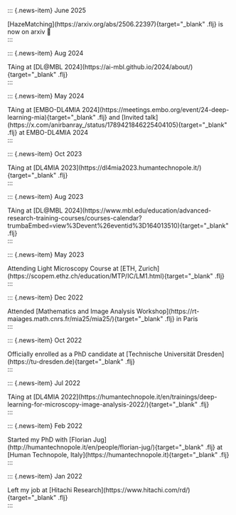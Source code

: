 ::: {.news-item}
<span class="news-date">June 2025</span>
<div class="news-content">[HazeMatching](https://arxiv.org/abs/2506.22397){target="_blank" .flj} is now on arxiv 🎉</div>
:::

::: {.news-item}
<span class="news-date">Aug 2024</span>
<div class="news-content">TAing at [DL@MBL 2024](https://ai-mbl.github.io/2024/about/){target="_blank" .flj}</div>
:::

::: {.news-item}
<span class="news-date">May 2024</span>
<div class="news-content">TAing at [EMBO-DL4MIA 2024](https://meetings.embo.org/event/24-deep-learning-mia){target="_blank" .flj} and [Invited talk](https://x.com/anirbanray_/status/1789421846225404105){target="_blank" .flj} at EMBO-DL4MIA 2024</div>
:::

::: {.news-item}
<span class="news-date">Oct 2023</span>
<div class="news-content">TAing at [DL4MIA 2023](https://dl4mia2023.humantechnopole.it/){target="_blank" .flj}</div>
:::

::: {.news-item}
<span class="news-date">Aug 2023</span>
<div class="news-content">TAing at [DL@MBL 2024](https://www.mbl.edu/education/advanced-research-training-courses/courses-calendar?trumbaEmbed=view%3Devent%26eventid%3D164013510){target="_blank" .flj}</div>
:::

::: {.news-item}
<span class="news-date">May 2023</span>
<div class="news-content">Attending Light Microscopy Course at [ETH, Zurich](https://scopem.ethz.ch/education/MTP/IC/LM1.html){target="_blank" .flj}</div>
:::

::: {.news-item}
<span class="news-date">Dec 2022</span>
<div class="news-content">Attended [Mathematics and Image Analysis Workshop](https://rt-maiages.math.cnrs.fr/mia25/mia25/){target="_blank" .flj} in Paris</div>
:::

::: {.news-item}
<span class="news-date">Oct 2022</span>
<div class="news-content">Officially enrolled as a PhD candidate at [Technische Universität Dresden](https://tu-dresden.de){target="_blank" .flj}</div>
:::

::: {.news-item}
<span class="news-date">Jul 2022</span>
<div class="news-content">TAing at [DL4MIA 2022](https://humantechnopole.it/en/trainings/deep-learning-for-microscopy-image-analysis-2022/){target="_blank" .flj}</div>
:::

::: {.news-item}
<span class="news-date">Feb 2022</span>
<div class="news-content">Started my PhD with [Florian Jug](http://humantechnopole.it/en/people/florian-jug/){target="_blank" .flj} at [Human Technopole, Italy](https://humantechnopole.it){target="_blank" .flj}</div>
:::

::: {.news-item}
<span class="news-date">Jan 2022</span>
<div class="news-content">Left my job at [Hitachi Research](https://www.hitachi.com/rd/){target="_blank" .flj}</div>
:::